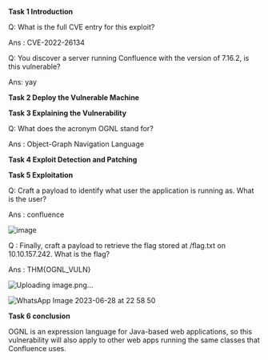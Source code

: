**Task 1  Introduction**

Q: What is the full CVE entry for this exploit?

Ans : CVE-2022-26134

Q: You discover a server running Confluence with the version of 7.16.2, is this vulnerable? 

Ans: yay

**Task 2  Deploy the Vulnerable Machine**

**Task 3  Explaining the Vulnerability**

Q: What does the acronym OGNL stand for?

Ans : Object-Graph Navigation Language

**Task 4 Exploit Detection and Patching**

**Task 5  Exploitation**

Q: Craft a payload to identify what user the application is running as. What is the user?

Ans : confluence

![image](https://github.com/SURYASNAIR1/Cybersecurity-/assets/123303806/44bfba9f-c2df-4f9a-a6a8-39ea00f474de)

Q : Finally, craft a payload to retrieve the flag stored at  /flag.txt on 10.10.157.242. What is the flag?

Ans : THM{OGNL_VULN}

![Uploading image.png…]()

![WhatsApp Image 2023-06-28 at 22 58 50](https://github.com/SURYASNAIR1/Cybersecurity-/assets/123303806/a4b1ed76-9440-415f-80d8-6605189ff0d4)

**Task 6 conclusion**

OGNL is an expression language for Java-based web applications, so this vulnerability will also apply to other web apps running the same classes that Confluence uses.
